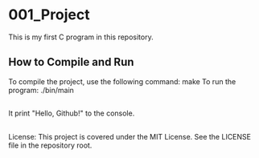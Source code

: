 # 001_Project
This is my first C program in this repository.

## How to Compile and Run
To compile the project, use the following command: make
To run the program: ./bin/main

## 
It print "Hello, Github!" to the console.

##
License: This project is covered under the MIT License.
See the LICENSE file in the repository root.
